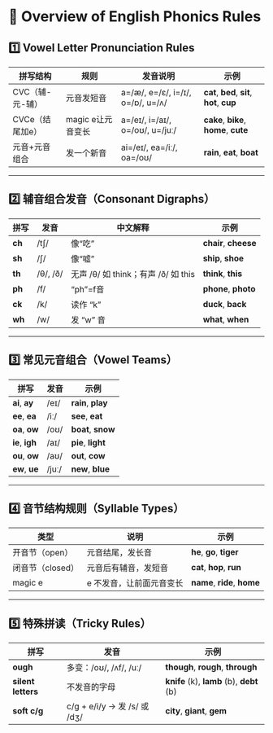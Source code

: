 # 📘 Overview of English Phonics Rules

## 1️⃣ Vowel Letter Pronunciation Rules

| 拼写结构 | 规则 | 发音说明 | 示例 |
|-----------|--------|------------|--------|
| CVC（辅-元-辅） | 元音发短音 | a=/æ/, e=/ɛ/, i=/ɪ/, o=/ɒ/, u=/ʌ/ | **cat**, **bed**, **sit**, **hot**, **cup** |
| CVCe（结尾加e） | magic e让元音变长 | a=/eɪ/, i=/aɪ/, o=/oʊ/, u=/juː/ | **cake**, **bike**, **home**, **cute** |
| 元音+元音组合 | 发一个新音 | ai=/eɪ/, ea=/iː/, oa=/oʊ/ | **rain**, **eat**, **boat** |

---

## 2️⃣ 辅音组合发音（Consonant Digraphs）

| 拼写 | 发音 | 中文解释 | 示例 |
|------|------|-----------|--------|
| **ch** | /tʃ/ | 像“吃” | **chair**, **cheese** |
| **sh** | /ʃ/ | 像“嘘” | **ship**, **shoe** |
| **th** | /θ/, /ð/ | 无声 /θ/ 如 think；有声 /ð/ 如 this | **think**, **this** |
| **ph** | /f/ | “ph”=f音 | **phone**, **photo** |
| **ck** | /k/ | 读作 “k” | **duck**, **back** |
| **wh** | /w/ | 发 “w” 音 | **what**, **when** |

---

## 3️⃣ 常见元音组合（Vowel Teams）

| 拼写 | 发音 | 示例 |
|--------|--------|--------|
| **ai**, **ay** | /eɪ/ | **rain**, **play** |
| **ee**, **ea** | /iː/ | **see**, **eat** |
| **oa**, **ow** | /oʊ/ | **boat**, **snow** |
| **ie**, **igh** | /aɪ/ | **pie**, **light** |
| **ou**, **ow** | /aʊ/ | **out**, **cow** |
| **ew**, **ue** | /juː/ | **new**, **blue** |

---

## 4️⃣ 音节结构规则（Syllable Types）

| 类型 | 说明 | 示例 |
|------|------|--------|
| 开音节（open） | 元音结尾，发长音 | **he**, **go**, **tiger** |
| 闭音节（closed） | 元音后有辅音，发短音 | **cat**, **hop**, **run** |
| magic e | e 不发音，让前面元音变长 | **name**, **ride**, **home** |

---

## 5️⃣ 特殊拼读（Tricky Rules）

| 拼写 | 发音 | 示例 |
|------|------|--------|
| **ough** | 多变：/oʊ/, /ʌf/, /uː/ | **though**, **rough**, **through** |
| **silent letters** | 不发音的字母 | **knife** (k), **lamb** (b), **debt** (b) |
| **soft c/g** | c/g + e/i/y → 发 /s/ 或 /dʒ/ | **city**, **giant**, **gem** |
